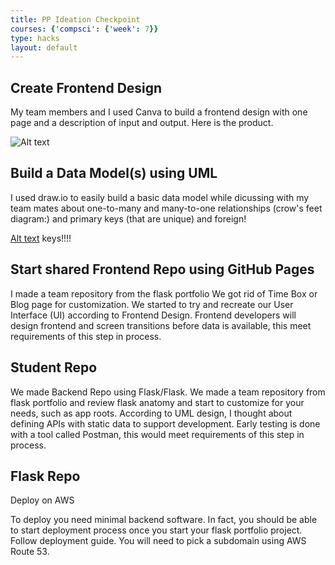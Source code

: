```yaml
---
title: PP Ideation Checkpoint
courses: {'compsci': {'week': 7}}
type: hacks
layout: default
---
```



## Create Frontend Design
My team members and I used Canva to build a frontend design with one page and a description of input and output.  Here is the product.

![Alt text](https://file%2B.vscode-resource.vscode-cdn.net/Users/isabelmarilla/student/images/trackers.png?version%3D1696135466294)


## Build a Data Model(s) using UML
I used draw.io to easily build a basic data model while dicussing with my team mates about one-to-many and many-to-one relationships (crow's feet diagram:) and primary keys (that are unique) and foreign!

[Alt text](https://file%2B.vscode-resource.vscode-cdn.net/Users/isabelmarilla/student/images/uml.png?version%3D1696135563954) keys!!!!

## Start shared Frontend Repo using GitHub Pages
I made a team repository from the flask portfolio  We got rid of Time Box or Blog page for customization. We started to try and recreate our  User Interface (UI) according to Frontend Design. Frontend developers will design frontend and screen transitions before data is available, this meet requirements of this step in process.

## Student Repo
We made  Backend Repo using Flask/Flask. We made a team repository from flask portfolio and review flask anatomy and start to customize for your needs, such as app roots.   According to UML design, I thought about defining APIs with static data to support development. Early testing is done with a tool called Postman, this would meet requirements of this step in process.

## Flask Repo
Deploy on AWS

To deploy you need minimal backend software. In fact, you should be able to start deployment process once you start your flask portfolio project. Follow deployment guide. You will need to pick a subdomain using AWS Route 53.
